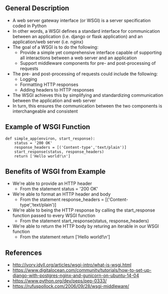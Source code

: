 ## General Description
- A web server gateway interface (or WSGI) is a server specification coded in Python
- In other words, a WSGI defines a standard interface for communication between an application (i.e. django or flask application) and an application/web server (i.e. nginx)
- The goal of a WSGI is to do the following:
	- Provide a simple yet comprehensive interface capable of supporting all interactions between a web server and an application
	- Support middleware components for pre- and post-processing of requests
- The pre- and post-processing of requests could include the following:
	- Logging
	- Formatting HTTP responses
	- Adding headers to HTTP responses
- The WSGI achieves this by simplifying and standardizing communication between the application and web server
- In turn, this ensures the communication between the two components is interchangeable and consistent

## Example of WSGI Function
```
def simple_app(environ, start_response):
	status = '200 OK'
	response_headers = [('Content-type','text/plain')]
	start_response(status, response_headers)
	return ['Hello world!\n']
```

## Benefits of WSGI from Example
- We're able to provide an HTTP header
	- From the statement status = '200 OK'
- We're able to format an HTTP header and body
	- From the statement response_headers = [('Content-type','text/plain')]
- We're able to being the HTTP response by calling the start_response function passed to every WSGI function
	- From the statement start_response(status, response_headers)
- We're able to return the HTTP body by returing an iterable in our WSGI function
	- From the statement return ['Hello world!\n']

## References
- http://ivory.idyll.org/articles/wsgi-intro/what-is-wsgi.html
- https://www.digitalocean.com/community/tutorials/how-to-set-up-django-with-postgres-nginx-and-gunicorn-on-ubuntu-14-04
- https://www.python.org/dev/peps/pep-0333/
- https://rufuspollock.com/2006/09/28/wsgi-middleware/
